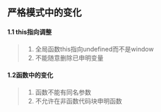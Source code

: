 ## 严格模式中的变化

#### 1.1 this指向调整
> 1. 全局函数this指向undefined而不是window
> 2. 不能随意删除已申明变量
   
#### 1.2函数中的变化
>1. 函数不能有同名参数
>2. 不允许在非函数代码块申明函数